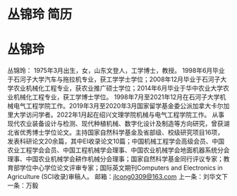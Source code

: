 # 丛锦玲 简历

# 丛锦玲
丛锦玲：
1975年3月出生，女，山东文登人，工学博士，教授。
1998年6月毕业于石河子大学汽车与拖拉机专业，获工学学士学位；2008年12月毕业于石河子大学农业机械化工程专业，获农业推广硕士学位；2014年6月毕业于华中农业大学农业机械化工程专业，获工学博士学位。
1998年7月至2021年12月在石河子大学机械电气工程学院工作。2019年3月至2020年3月国家留学基金委公派加拿大卡尔加里大学访问学者。2022年1月起在绍兴文理学院机械与电气工程学院工作。
从事现代农业装备设计与检测、现代种植机械、数字化设计及制造等方向研究，曾获湖北省优秀博士学位论文。主持国家自然科学基金及省部级、校级研究项目16项，发表科研论文20余篇，其中EI收录论文10篇；中国机械工程学会高级会员、中国农业工程学会会员、中国工程机械学会理事、中国农业机械学会地面机器系统分会理事、中国农业机械学会耕作机械分会理事；国家自然科学基金同行评议专家；教育部学位中心学位论文评审专家；国际英文期刊Computers and Electronics in Agriculture (SCI收录)审稿人。
邮箱：jlcong0309@163.com
上一条：刘华文下一条：万毅
